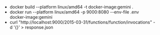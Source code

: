 - docker build --platform linux/amd64 -t docker-image:gemini .
- docker run --platform linux/amd64 -p 9000:8080 --env-file .env docker-image:gemini
- curl "http://localhost:9000/2015-03-31/functions/function/invocations" -d '{}' > response.json
